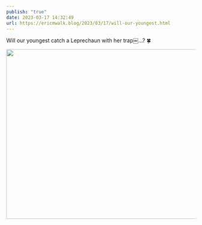 ```yaml
---
publish: "true"
date: 2023-03-17 14:32:49
url: https://ericmwalk.blog/2023/03/17/will-our-youngest.html
---
```


Will our youngest catch a Leprechaun with her trap￼…? 🍀


<img src="uploads/2023/27ae87c69b.jpg" width="600" height="450" alt="">